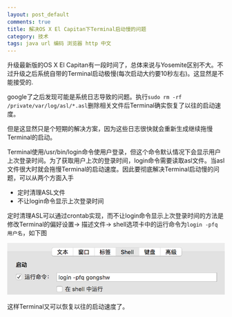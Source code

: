 ```yaml
---
layout: post_default
comments: true
title: 解决OS X El Capitan下Terminal启动慢的问题
category: 技术
tags: java url 编码 浏览器 http 中文
---
```


升级最新版的OS X El Capitan有一段时间了，总体来说与Yosemite区别不大。不过升级之后系统自带的Terminal启动极慢(每次启动大约要10秒左右)。这显然是不能接受的.

google了之后发现可能是系统日志导致的问题。执行`sudo rm -rf  /private/var/log/asl/*.asl`删除相关文件后Terminal确实恢复了以往的启动速度。

但是这显然只是个短期的解决方案，因为这些日志很快就会重新生成继续拖慢Terminal的启动。

Terminal使用/usr/bin/login命令使用户登录，但这个命令默认情况下会显示用户上次登录时间。为了获取用户上次的登录时间，login命令需要读取asl文件。当asl文件很大时就会拖慢Terminal的启动速度。因此要彻底解决Terminal启动慢的问题，可以从两个方面入手

  - 定时清理ASL文件
  - 不让login命令显示上次登录时间

定时清理ASL可以通过crontab实现，而不让login命令显示上次登录时间的方法是修改Terminal的偏好设置-> 描述文件-> shell选项卡中的运行命令为`login -pfq 用户名`，如下图

![设置示例](/img/2015-12-11-osx-slow-termial.png)

这样Terminal又可以恢复以往的启动速度了。
